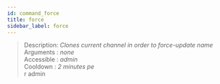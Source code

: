 ```yaml
---
id: command_force
title: force
sidebar_label: force
---
```


> Description: _Clones current channel in order to force-update name_<br>
> Arguments  : _none_<br>
> Accessible : _admin_<br>
> Cooldown   : _2 minutes pe_<br>r admin